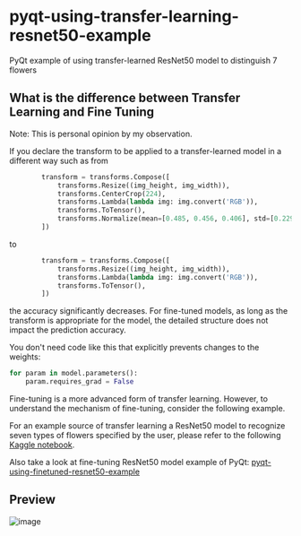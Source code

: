 # pyqt-using-transfer-learning-resnet50-example
PyQt example of using transfer-learned ResNet50 model to distinguish 7 flowers

## What is the difference between Transfer Learning and Fine Tuning
Note: This is personal opinion by my observation.

If you declare the transform to be applied to a transfer-learned model in a different way such as from

```python
        transform = transforms.Compose([
            transforms.Resize((img_height, img_width)),
            transforms.CenterCrop(224),
            transforms.Lambda(lambda img: img.convert('RGB')),
            transforms.ToTensor(),
            transforms.Normalize(mean=[0.485, 0.456, 0.406], std=[0.229, 0.224, 0.225])
        ])
```

to

```python
        transform = transforms.Compose([
            transforms.Resize((img_height, img_width)),
            transforms.Lambda(lambda img: img.convert('RGB')),
            transforms.ToTensor(),
        ])
```

the accuracy significantly decreases. For fine-tuned models, as long as the transform is appropriate for the model, the detailed structure does not impact the prediction accuracy.

You don't need code like this that explicitly prevents changes to the weights:

```python
for param in model.parameters():
    param.requires_grad = False
```

Fine-tuning is a more advanced form of transfer learning. However, to understand the mechanism of fine-tuning, consider the following example.

For an example source of transfer learning a ResNet50 model to recognize seven types of flowers specified by the user, please refer to the following <a href="https://www.kaggle.com/code/yoonjunggyu/pytorch-transfer-learning-resnet50/edit">Kaggle notebook</a>.

Also take a look at fine-tuning ResNet50 model example of PyQt: <a href="https://github.com/yjg30737/pyqt-using-finetuned-resnet50-example.git">pyqt-using-finetuned-resnet50-example</a>

## Preview
![image](https://github.com/yjg30737/pyqt-using-transfer-learning-resnet50-example/assets/55078043/b18c087a-a5ee-45b4-b9b5-d85f5f3a2822)
